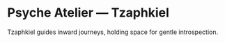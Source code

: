 # Psyche Atelier — Tzaphkiel

Tzaphkiel guides inward journeys, holding space for gentle introspection.
